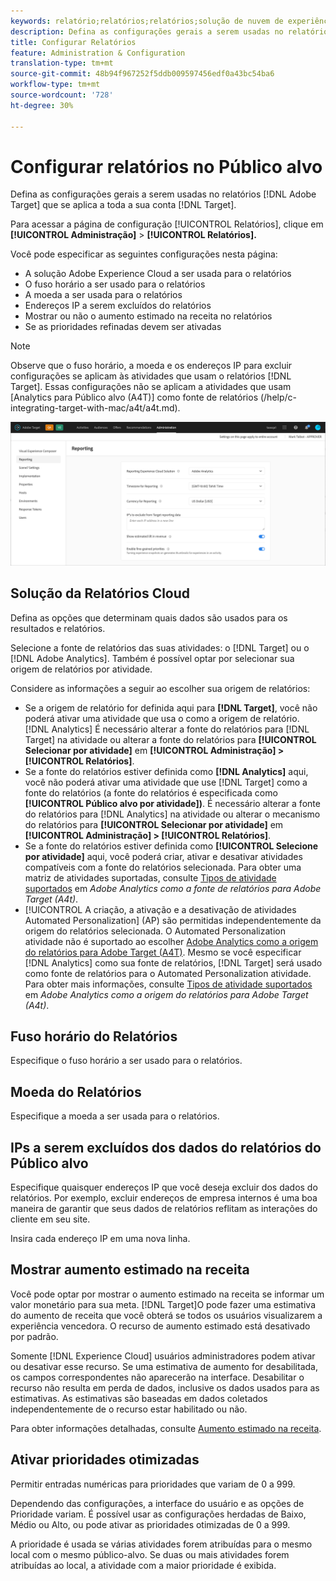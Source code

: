 ```yaml
---
keywords: relatório;relatórios;relatórios;solução de nuvem de experiência;fuso horário;fuso horário;moeda;excluir IPs;aumento estimado na receita;aumento na receita;prioridades refinadas;com granulado fino
description: Defina as configurações gerais a serem usadas no relatórios Adobe Target que se aplicam a toda a sua conta de Público alvo. Você pode configurar a solução Adobe Experience Cloud para usar para o relatórios (Público alvo ou Analytics), o fuso horário e o formato de moeda a serem usados para o relatórios, os endereços IP para excluir do relatórios e se deve mostrar o aumento estimado na receita e as prioridades refinadas no relatórios.
title: Configurar Relatórios
feature: Administration & Configuration
translation-type: tm+mt
source-git-commit: 48b94f967252f5ddb009597456edf0a43bc54ba6
workflow-type: tm+mt
source-wordcount: '728'
ht-degree: 30%

---
```



# Configurar relatórios no Público alvo

Defina as configurações gerais a serem usadas no relatórios [!DNL Adobe Target] que se aplica a toda a sua conta [!DNL Target].

Para acessar a página de configuração [!UICONTROL Relatórios], clique em **[!UICONTROL Administração]** > **[!UICONTROL Relatórios].**

Você pode especificar as seguintes configurações nesta página:

* A solução Adobe Experience Cloud a ser usada para o relatórios
* O fuso horário a ser usado para o relatórios
* A moeda a ser usada para o relatórios
* Endereços IP a serem excluídos do relatórios
* Mostrar ou não o aumento estimado na receita no relatórios
* Se as prioridades refinadas devem ser ativadas

>[!NOTE]
>
>Observe que o fuso horário, a moeda e os endereços IP para excluir configurações se aplicam às atividades que usam o relatórios [!DNL Target]. Essas configurações não se aplicam a atividades que usam [Analytics para Público alvo (A4T)] como fonte de relatórios (/help/c-integrating-target-with-mac/a4t/a4t.md).

![página relatórios](/help/administrating-target/assets/reporting.png)

## Solução da Relatórios Cloud

Defina as opções que determinam quais dados são usados para os resultados e relatórios.

Selecione a fonte de relatórios das suas atividades: o [!DNL Target] ou o [!DNL Adobe Analytics]. Também é possível optar por selecionar sua origem de relatórios por atividade.

Considere as informações a seguir ao escolher sua origem de relatórios:

* Se a origem de relatório for definida aqui para **[!DNL Target]**, você não poderá ativar uma atividade que usa o como a origem de relatório. [!DNL Analytics] É necessário alterar a fonte do relatórios para [!DNL Target] na atividade ou alterar a fonte do relatórios para **[!UICONTROL Selecionar por atividade]** em **[!UICONTROL Administração] > [!UICONTROL Relatórios]**.
* Se a fonte do relatórios estiver definida como **[!DNL Analytics]** aqui, você não poderá ativar uma atividade que use [!DNL Target] como a fonte do relatórios (a fonte do relatórios é especificada como **[!UICONTROL Público alvo por atividade])**. É necessário alterar a fonte do relatórios para [!DNL Analytics] na atividade ou alterar o mecanismo do relatórios para **[!UICONTROL Selecionar por atividade]** em **[!UICONTROL Administração] > [!UICONTROL Relatórios]**.
* Se a fonte do relatórios estiver definida como **[!UICONTROL Selecione por atividade]** aqui, você poderá criar, ativar e desativar atividades compatíveis com a fonte do relatórios selecionada. Para obter uma matriz de atividades suportadas, consulte [Tipos de atividade suportados](/help/c-integrating-target-with-mac/a4t/a4t.md#section_F487896214BF4803AF78C552EF1669AA) em *Adobe Analytics como a fonte de relatórios para Adobe Target (A4t)*.
* [!UICONTROL A criação, a ativação e a desativação de atividades Automated Personalization] (AP) são permitidas independentemente da origem do relatórios selecionada. O Automated Personalization atividade não é suportado ao escolher [Adobe Analytics como a origem do relatórios para Adobe Target (A4T)](/help/c-integrating-target-with-mac/a4t/a4t.md). Mesmo se você especificar [!DNL Analytics] como sua fonte de relatórios, [!DNL Target] será usado como fonte de relatórios para o Automated Personalization atividade. Para obter mais informações, consulte [Tipos de atividade suportados](/help/c-integrating-target-with-mac/a4t/a4t.md#section_F487896214BF4803AF78C552EF1669AA) em *Adobe Analytics como a origem do relatórios para Adobe Target (A4t)*.

## Fuso horário do Relatórios

Especifique o fuso horário a ser usado para o relatórios.

## Moeda do Relatórios

Especifique a moeda a ser usada para o relatórios.

## IPs a serem excluídos dos dados do relatórios do Público alvo

Especifique quaisquer endereços IP que você deseja excluir dos dados do relatórios. Por exemplo, excluir endereços de empresa internos é uma boa maneira de garantir que seus dados de relatórios reflitam as interações do cliente em seu site.

Insira cada endereço IP em uma nova linha.

## Mostrar aumento estimado na receita

Você pode optar por mostrar o aumento estimado na receita se informar um valor monetário para sua meta. [!DNL Target]O pode fazer uma estimativa do aumento de receita que você obterá se todos os usuários visualizarem a experiência vencedora. O recurso de aumento estimado está desativado por padrão.

Somente [!DNL Experience Cloud] usuários administradores podem ativar ou desativar esse recurso. Se uma estimativa de aumento for desabilitada, os campos correspondentes não aparecerão na interface. Desabilitar o recurso não resulta em perda de dados, inclusive os dados usados para as estimativas. As estimativas são baseadas em dados coletados independentemente de o recurso estar habilitado ou não.

Para obter informações detalhadas, consulte [Aumento estimado na receita](/help/administrating-target/r-target-account-preferences/estimating-lift-in-revenue.md).

## Ativar prioridades otimizadas

Permitir entradas numéricas para prioridades que variam de 0 a 999.

Dependendo das configurações, a interface do usuário e as opções de Prioridade variam. É possível usar as configurações herdadas de Baixo, Médio ou Alto, ou pode ativar as prioridades otimizadas de 0 a 999.

A prioridade é usada se várias atividades forem atribuídas para o mesmo local com o mesmo público-alvo. Se duas ou mais atividades forem atribuídas ao local, a atividade com a maior prioridade é exibida.
